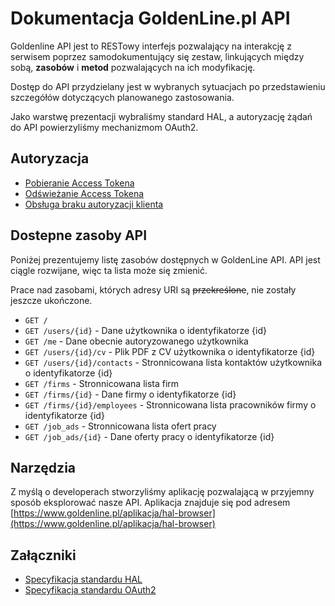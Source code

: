 # Dokumentacja GoldenLine.pl API

Goldenline API jest to RESTowy interfejs pozwalający na interakcję z serwisem poprzez samodokumentujący się zestaw, linkujących między sobą, **zasobów** i **metod** pozwalających na ich modyfikację.

Dostęp do API przydzielany jest w wybranych sytuacjach po przedstawieniu szczegółów dotyczących planowanego zastosowania.

Jako warstwę prezentacji wybraliśmy standard HAL, a autoryzację żądań do API powierzyliśmy mechanizmom OAuth2.

## Autoryzacja

* [Pobieranie Access Tokena](/authorization/retrieving_access_token.md)
* [Odświeżanie Access Tokena](/authorization/refreshing_access_token.md)
* [Obsługa braku autoryzacji klienta](/authorization/handling_declined_authorization.md)

## Dostepne zasoby API

Poniżej prezentujemy listę zasobów dostępnych w GoldenLine API. API jest ciągle rozwijane, więc ta lista może się zmienić.

Prace nad zasobami, których adresy URI są ~~przekreślone~~, nie zostały jeszcze ukończone.

* `GET /`
* `GET /users/{id}` - Dane użytkownika o identyfikatorze {id}
* `GET /me` - Dane obecnie autoryzowanego użytkownika
* `GET /users/{id}/cv` - Plik PDF z CV użytkownika o identyfikatorze {id}
* `GET /users/{id}/contacts` - Stronnicowana lista kontaktów użytkownika o identyfikatorze {id}
* `GET /firms` - Stronnicowana lista firm
* `GET /firms/{id}` - Dane firmy o identyfikatorze {id}
* `GET /firms/{id}/employees` - Stronnicowana lista pracowników firmy o identyfikatorze {id}
* `GET /job_ads` - Stronnicowana lista ofert pracy
* `GET /job_ads/{id}` - Dane oferty pracy o identyfikatorze {id}

## Narzędzia

Z myślą o developerach stworzyliśmy aplikację pozwalającą w przyjemny sposób eksplorować nasze API. Aplikacja znajduje się pod adresem [https://www.goldenline.pl/aplikacja/hal-browser](https://www.goldenline.pl/aplikacja/hal-browser)

## Załączniki

* [Specyfikacja standardu HAL](http://tools.ietf.org/html/draft-kelly-json-hal-05)
* [Specyfikacja standardu OAuth2](http://tools.ietf.org/html/rfc6749)
